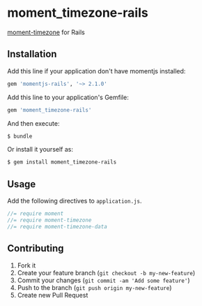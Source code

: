 # moment_timezone-rails

[moment-timezone](http://momentjs.com/timezone/) for Rails

## Installation

Add this line if your application don't have momentjs installed:

```ruby
gem 'momentjs-rails', '~> 2.1.0'
```

Add this line to your application's Gemfile:

```ruby
gem 'moment_timezone-rails'
```

And then execute:

```sh
$ bundle
```

Or install it yourself as:

```sh
$ gem install moment_timezone-rails
```

## Usage

Add the following directives to `application.js`.

```js
//= require moment
//= require moment-timezone
//= require moment-timezone-data
```

## Contributing

1. Fork it
2. Create your feature branch (`git checkout -b my-new-feature`)
3. Commit your changes (`git commit -am 'Add some feature'`)
4. Push to the branch (`git push origin my-new-feature`)
5. Create new Pull Request
